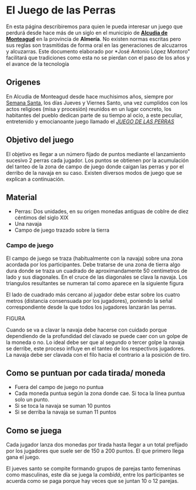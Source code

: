 
<link rel="stylesheet" type="text/css" href="estilo.css" media="screen" />

# El Juego de las Perras 

En esta página describiremos para quien le pueda interesar un juego que perdurá desde hace más de un siglo en el municipio de [**Alcudia de Monteagud**][wiki] en la provincia de **Almería**. No existen normas escritas pero sus reglas son trasmitidas de forma oral en las generaciones de alcuzarros y alcuzarras. Este documento elaborado por *José Antonio López Montoro" facilitará que tradiciones como esta no se pierdan con el paso de los años y el avance de la tecnología

[wiki]: https://es.wikipedia.org/wiki/Alcudia_de_Monteagud

## Origenes

En Alcudia de Monteagud desde hace muchisimos años, siempre por [Semana Santa][semana], los días Jueves y Viernes Santo, una vez cumplidos con los actos religioes (misa y procesión) reunidos en un lugar concreto, los habitantes del pueblo dedican parte de su tiempo al ocio, a este peculiar, entretenido y emocianoante juego llamado el [*JUEGO DE LAS PERRAS*][perras]

[semana]: https://www.youtube.com/playlist?list=PLin5l648v24QFo90K1uLgqX9VjIxKtkYB
[perras]: https://www.youtube.com/watch?v=TDjNy8uaLvE
## Objetivo del juego

El objetivo es llegar a un número fijado de puntos mediante el lanzamiento sucesivo 2 perras cada jugador. Los puntos se obtienen por la acumulación del tanteo de la zona de campo de juego donde caigan las perras y por el derribo de la navaja en su caso. Existen diversos modos de juego que se explican a continuación.

## Material

- Perras: Dos unidades, en su origen monedas antiguas de coblre de diez céntimos del siglo XIX
- Una navaja
- Campo de juego trazado sobre la tierra


### Campo de juego

El campo de juego se traza (habitualmente con la navaja) sobre una zona acordada por los participantes. Debe tratarse de una zona de tierra algo dura donde se traza un cuadrado de aproximandamente 50 centímetros de lado y sus diagonales. En el cruce de las diagonales se clava la navaja. Los triangulos resultantes se numeran tal como aparece en la siguiente figura


El lado de cuadrado más cercano al jugador debe estar sobre los cuatro metros (distancia consensuada por los jugadores), poniendo la señal correspondiente desde la que todos los jugadores lanzarán las perras. 

FIGURA


Cuando se va a clavar la navaja debe hacerse con cuidado porque dependiendo de la profundidad del clavado se puede caer con un golpe de la moneda o no. Lo ideal debe ser que al segundo o tercer golpe la navaja se derribe, este proceso influye en el tanteo de los respectivos jugadores. La navaja debe ser clavada con el filo hacia el contrario a la posición de tiro.

## Como se puntuan por cada tirada/ moneda

- Fuera del campo de juego no puntua
- Cada moneda puntua según la zona donde cae. Si toca la línea puntua solo un punto.
- Si se toca la navaja se suman 10 puntos
- Si se derriba la navaja se suman 11 puntos

## Como se juega

Cada jugador lanza dos monedas por tirada hasta llegar a un total prefijado por los jugadores que suele ser de 150 a 200 puntos. El que primero llega gana el juego.


El jueves santo se compite formando grupos de parejas tanto femeninas como masculinas, este día  se juega la *combidá*, entre los participantes se acuerda como se paga porque hay veces que se juntan 10 o 12 parejas.






